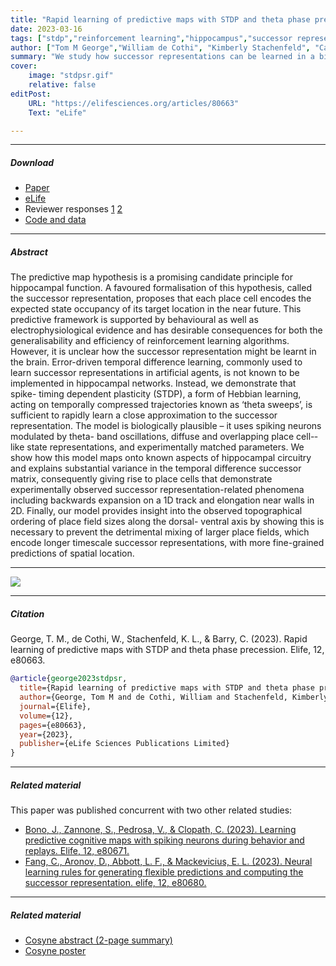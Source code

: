 ```yaml
---
title: "Rapid learning of predictive maps with STDP and theta phase precession" 
date: 2023-03-16
tags: ["stdp","reinforcement learning","hippocampus","successor representations"]
author: ["Tom M George","William de Cothi", "Kimberly Stachenfeld", "Caswell Barry"]
summary: "We study how successor representations can be learned in a biologically plausible way by hippocampal neurons using STDP and theta phase procession." 
cover:
    image: "stdpsr.gif"
    relative: false
editPost:
    URL: "https://elifesciences.org/articles/80663"
    Text: "eLife"

---
```


---

##### Download

+ [Paper](stdpsr.pdf)
+ [eLife](https://elifesciences.org/articles/80663)
+ Reviewer responses [1](response1.pdf) [2](response2.pdf) 
+ [Code and data](https://github.com/TomGeorge1234/STDP-SR/tree/main)

---

##### Abstract

The predictive map hypothesis is a promising candidate principle for hippocampal function. A favoured formalisation of this hypothesis, called the successor representation, proposes that each place cell encodes the expected state occupancy of its target location in the near future. This predictive framework is supported by behavioural as well as electrophysiological evidence and has desirable consequences for both the generalisability and efficiency of reinforcement learning algorithms. However, it is unclear how the successor representation might be learnt in the brain. Error-­driven temporal difference learning, commonly used to learn successor representations in artificial agents, is not known to be implemented in hippocampal networks. Instead, we demonstrate that spike-­ timing dependent plasticity (STDP), a form of Hebbian learning, acting on temporally compressed trajectories known as ‘theta sweeps’, is sufficient to rapidly learn a close approximation to the successor representation. The model is biologically plausible – it uses spiking neurons modulated by theta-­ band oscillations, diffuse and overlapping place cell-­ like state representations, and experimentally matched parameters. We show how this model maps onto known aspects of hippocampal circuitry and explains substantial variance in the temporal difference successor matrix, consequently giving rise to place cells that demonstrate experimentally observed successor representation-­related phenomena including backwards expansion on a 1D track and elongation near walls in 2D. Finally, our model provides insight into the observed topographical ordering of place field sizes along the dorsal-­ ventral axis by showing this is necessary to prevent the detrimental mixing of larger place fields, which encode longer timescale successor representations, with more fine-­grained predictions of spatial location.

---

![](stdpsr.gif)

---

##### Citation

George, T. M., de Cothi, W., Stachenfeld, K. L., & Barry, C. (2023). Rapid learning of predictive maps with STDP and theta phase precession. Elife, 12, e80663.

```BibTeX
@article{george2023stdpsr,
  title={Rapid learning of predictive maps with STDP and theta phase precession},
  author={George, Tom M and de Cothi, William and Stachenfeld, Kimberly L and Barry, Caswell},
  journal={Elife},
  volume={12},
  pages={e80663},
  year={2023},
  publisher={eLife Sciences Publications Limited}
}
```

---

##### Related material

This paper was published concurrent with two other related studies: 
+ [Bono, J., Zannone, S., Pedrosa, V., & Clopath, C. (2023). Learning predictive cognitive maps with spiking neurons during behavior and replays. Elife, 12, e80671.](https://elifesciences.org/articles/80671)
+ [Fang, C., Aronov, D., Abbott, L. F., & Mackevicius, E. L. (2023). Neural learning rules for generating flexible predictions and computing the successor representation. elife, 12, e80680.](https://elifesciences.org/articles/80680)

--- 

##### Related material 

+ [Cosyne abstract (2-page summary)](cosyne_stdpsr.pdf)
+ [Cosyne poster](cosyneposter_stdpsr.pdf)